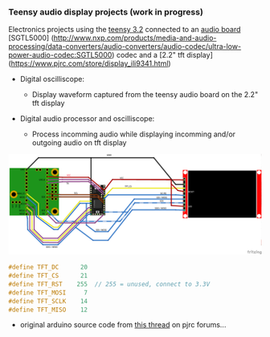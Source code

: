 ### Teensy audio display projects (work in progress)
Electronics projects using the [teensy 3.2](https://www.pjrc.com/store/teensy32.html) connected to an [audio board](https://www.pjrc.com/store/teensy3_audio.html) [SGTL5000] (http://www.nxp.com/products/media-and-audio-processing/data-converters/audio-converters/audio-codec/ultra-low-power-audio-codec:SGTL5000) codec and a [2.2" tft display] (https://www.pjrc.com/store/display_ili9341.html)

* Digital oscilliscope: 
  * Display waveform captured from the teensy audio board on the 2.2" tft display 
  
* Digital audio processor and oscilliscope: 
  * Process incomming audio while displaying incomming and/or outgoing audio on tft display 

![teensy lcd and audio circuit diagram](https://github.com/newdigate/teensy_audio_tft/blob/master/teensylcd1.png?raw=true)
```c
#define TFT_DC      20
#define TFT_CS      21
#define TFT_RST    255  // 255 = unused, connect to 3.3V
#define TFT_MOSI     7
#define TFT_SCLK    14
#define TFT_MISO    12
```
* original arduino source code from [this thread](https://forum.pjrc.com/threads/24793-Audio-Library?p=55821&viewfull=1#post55821) on pjrc forums...
